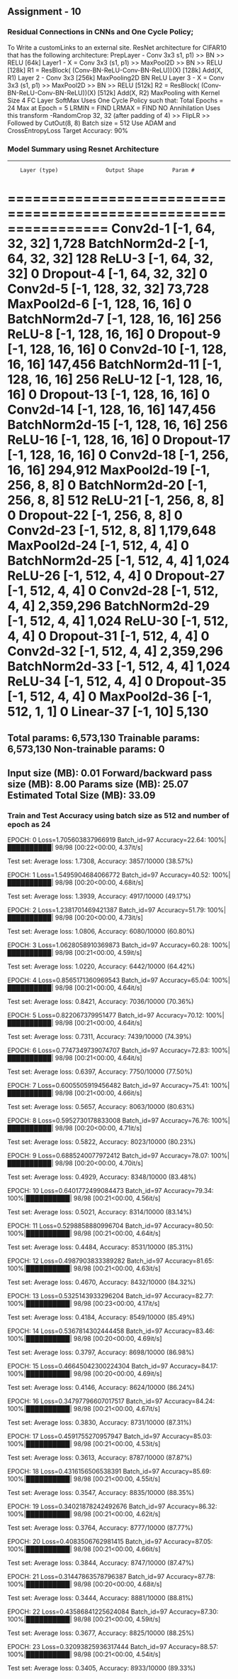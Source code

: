 ## Assignment - 10

### Residual Connections in CNNs and One Cycle Policy;
To Write a customLinks to an external site. ResNet architecture for CIFAR10 that has the following architecture:
PrepLayer - Conv 3x3 s1, p1) >> BN >> RELU [64k]
Layer1 -
X = Conv 3x3 (s1, p1) >> MaxPool2D >> BN >> RELU [128k]
R1 = ResBlock( (Conv-BN-ReLU-Conv-BN-ReLU))(X) [128k] 
Add(X, R1)
Layer 2 -
Conv 3x3 [256k]
MaxPooling2D
BN
ReLU
Layer 3 -
X = Conv 3x3 (s1, p1) >> MaxPool2D >> BN >> RELU [512k]
R2 = ResBlock( (Conv-BN-ReLU-Conv-BN-ReLU))(X) [512k]
Add(X, R2)
MaxPooling with Kernel Size 4
FC Layer 
SoftMax
Uses One Cycle Policy such that:
Total Epochs = 24
Max at Epoch = 5
LRMIN = FIND
LRMAX = FIND
NO Annihilation
Uses this transform -RandomCrop 32, 32 (after padding of 4) >> FlipLR >> Followed by CutOut(8, 8)
Batch size = 512
Use ADAM and CrossEntropyLoss
Target Accuracy: 90%


### Model Summary using Resnet Architecture

----------------------------------------------------------------
        Layer (type)               Output Shape         Param #
================================================================
            Conv2d-1           [-1, 64, 32, 32]           1,728
       BatchNorm2d-2           [-1, 64, 32, 32]             128
              ReLU-3           [-1, 64, 32, 32]               0
           Dropout-4           [-1, 64, 32, 32]               0
            Conv2d-5          [-1, 128, 32, 32]          73,728
         MaxPool2d-6          [-1, 128, 16, 16]               0
       BatchNorm2d-7          [-1, 128, 16, 16]             256
              ReLU-8          [-1, 128, 16, 16]               0
           Dropout-9          [-1, 128, 16, 16]               0
           Conv2d-10          [-1, 128, 16, 16]         147,456
      BatchNorm2d-11          [-1, 128, 16, 16]             256
             ReLU-12          [-1, 128, 16, 16]               0
          Dropout-13          [-1, 128, 16, 16]               0
           Conv2d-14          [-1, 128, 16, 16]         147,456
      BatchNorm2d-15          [-1, 128, 16, 16]             256
             ReLU-16          [-1, 128, 16, 16]               0
          Dropout-17          [-1, 128, 16, 16]               0
           Conv2d-18          [-1, 256, 16, 16]         294,912
        MaxPool2d-19            [-1, 256, 8, 8]               0
      BatchNorm2d-20            [-1, 256, 8, 8]             512
             ReLU-21            [-1, 256, 8, 8]               0
          Dropout-22            [-1, 256, 8, 8]               0
           Conv2d-23            [-1, 512, 8, 8]       1,179,648
        MaxPool2d-24            [-1, 512, 4, 4]               0
      BatchNorm2d-25            [-1, 512, 4, 4]           1,024
             ReLU-26            [-1, 512, 4, 4]               0
          Dropout-27            [-1, 512, 4, 4]               0
           Conv2d-28            [-1, 512, 4, 4]       2,359,296
      BatchNorm2d-29            [-1, 512, 4, 4]           1,024
             ReLU-30            [-1, 512, 4, 4]               0
          Dropout-31            [-1, 512, 4, 4]               0
           Conv2d-32            [-1, 512, 4, 4]       2,359,296
      BatchNorm2d-33            [-1, 512, 4, 4]           1,024
             ReLU-34            [-1, 512, 4, 4]               0
          Dropout-35            [-1, 512, 4, 4]               0
        MaxPool2d-36            [-1, 512, 1, 1]               0
           Linear-37                   [-1, 10]           5,130
================================================================
Total params: 6,573,130
Trainable params: 6,573,130
Non-trainable params: 0
----------------------------------------------------------------
Input size (MB): 0.01
Forward/backward pass size (MB): 8.00
Params size (MB): 25.07
Estimated Total Size (MB): 33.09
----------------------------------------------------------------

### Train and Test Accuracy using batch size as 512 and number of epoch as 24

EPOCH: 0
Loss=1.705603837966919 Batch_id=97 Accuracy=22.64: 100%|██████████| 98/98 [00:22<00:00,  4.37it/s]

Test set: Average loss: 1.7308, Accuracy: 3857/10000 (38.57%)

EPOCH: 1
Loss=1.5495904684066772 Batch_id=97 Accuracy=40.52: 100%|██████████| 98/98 [00:20<00:00,  4.68it/s]

Test set: Average loss: 1.3939, Accuracy: 4917/10000 (49.17%)

EPOCH: 2
Loss=1.2381701469421387 Batch_id=97 Accuracy=51.79: 100%|██████████| 98/98 [00:20<00:00,  4.73it/s]

Test set: Average loss: 1.0806, Accuracy: 6080/10000 (60.80%)

EPOCH: 3
Loss=1.0628058910369873 Batch_id=97 Accuracy=60.28: 100%|██████████| 98/98 [00:21<00:00,  4.59it/s]

Test set: Average loss: 1.0220, Accuracy: 6442/10000 (64.42%)

EPOCH: 4
Loss=0.8565171360969543 Batch_id=97 Accuracy=65.04: 100%|██████████| 98/98 [00:21<00:00,  4.64it/s]

Test set: Average loss: 0.8421, Accuracy: 7036/10000 (70.36%)

EPOCH: 5
Loss=0.822067379951477 Batch_id=97 Accuracy=70.12: 100%|██████████| 98/98 [00:21<00:00,  4.64it/s]

Test set: Average loss: 0.7311, Accuracy: 7439/10000 (74.39%)

EPOCH: 6
Loss=0.7747349739074707 Batch_id=97 Accuracy=72.83: 100%|██████████| 98/98 [00:21<00:00,  4.64it/s]

Test set: Average loss: 0.6397, Accuracy: 7750/10000 (77.50%)

EPOCH: 7
Loss=0.6005505919456482 Batch_id=97 Accuracy=75.41: 100%|██████████| 98/98 [00:21<00:00,  4.66it/s]

Test set: Average loss: 0.5657, Accuracy: 8063/10000 (80.63%)

EPOCH: 8
Loss=0.5952730178833008 Batch_id=97 Accuracy=76.76: 100%|██████████| 98/98 [00:20<00:00,  4.71it/s]

Test set: Average loss: 0.5822, Accuracy: 8023/10000 (80.23%)

EPOCH: 9
Loss=0.6885240077972412 Batch_id=97 Accuracy=78.07: 100%|██████████| 98/98 [00:20<00:00,  4.70it/s]

Test set: Average loss: 0.4929, Accuracy: 8348/10000 (83.48%)

EPOCH: 10
Loss=0.6401772499084473 Batch_id=97 Accuracy=79.34: 100%|██████████| 98/98 [00:21<00:00,  4.56it/s]

Test set: Average loss: 0.5021, Accuracy: 8314/10000 (83.14%)

EPOCH: 11
Loss=0.5298858880996704 Batch_id=97 Accuracy=80.50: 100%|██████████| 98/98 [00:21<00:00,  4.64it/s]

Test set: Average loss: 0.4484, Accuracy: 8531/10000 (85.31%)

EPOCH: 12
Loss=0.4987903833389282 Batch_id=97 Accuracy=81.65: 100%|██████████| 98/98 [00:21<00:00,  4.63it/s]

Test set: Average loss: 0.4670, Accuracy: 8432/10000 (84.32%)

EPOCH: 13
Loss=0.5325143933296204 Batch_id=97 Accuracy=82.77: 100%|██████████| 98/98 [00:23<00:00,  4.17it/s]

Test set: Average loss: 0.4184, Accuracy: 8549/10000 (85.49%)

EPOCH: 14
Loss=0.5367814302444458 Batch_id=97 Accuracy=83.46: 100%|██████████| 98/98 [00:20<00:00,  4.69it/s]

Test set: Average loss: 0.3797, Accuracy: 8698/10000 (86.98%)

EPOCH: 15
Loss=0.46645042300224304 Batch_id=97 Accuracy=84.17: 100%|██████████| 98/98 [00:20<00:00,  4.69it/s]

Test set: Average loss: 0.4146, Accuracy: 8624/10000 (86.24%)

EPOCH: 16
Loss=0.34797796607017517 Batch_id=97 Accuracy=84.24: 100%|██████████| 98/98 [00:21<00:00,  4.67it/s]

Test set: Average loss: 0.3830, Accuracy: 8731/10000 (87.31%)

EPOCH: 17
Loss=0.4591755270957947 Batch_id=97 Accuracy=85.03: 100%|██████████| 98/98 [00:21<00:00,  4.53it/s]

Test set: Average loss: 0.3613, Accuracy: 8787/10000 (87.87%)

EPOCH: 18
Loss=0.4316156506538391 Batch_id=97 Accuracy=85.69: 100%|██████████| 98/98 [00:21<00:00,  4.55it/s]

Test set: Average loss: 0.3547, Accuracy: 8835/10000 (88.35%)

EPOCH: 19
Loss=0.34021878242492676 Batch_id=97 Accuracy=86.32: 100%|██████████| 98/98 [00:21<00:00,  4.62it/s]

Test set: Average loss: 0.3764, Accuracy: 8777/10000 (87.77%)

EPOCH: 20
Loss=0.4083506762981415 Batch_id=97 Accuracy=87.05: 100%|██████████| 98/98 [00:21<00:00,  4.66it/s]

Test set: Average loss: 0.3844, Accuracy: 8747/10000 (87.47%)

EPOCH: 21
Loss=0.31447863578796387 Batch_id=97 Accuracy=87.78: 100%|██████████| 98/98 [00:20<00:00,  4.68it/s]

Test set: Average loss: 0.3444, Accuracy: 8881/10000 (88.81%)

EPOCH: 22
Loss=0.43586841225624084 Batch_id=97 Accuracy=87.30: 100%|██████████| 98/98 [00:21<00:00,  4.59it/s]

Test set: Average loss: 0.3677, Accuracy: 8825/10000 (88.25%)

EPOCH: 23
Loss=0.32093825936317444 Batch_id=97 Accuracy=88.57: 100%|██████████| 98/98 [00:21<00:00,  4.54it/s]

Test set: Average loss: 0.3405, Accuracy: 8933/10000 (89.33%)
